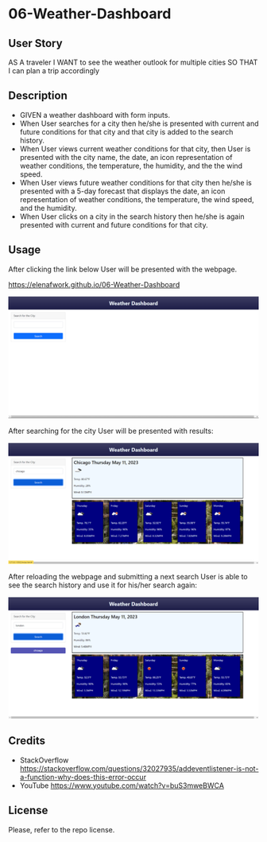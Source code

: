 # 06-Weather-Dashboard



## User Story

AS A traveler
I WANT to see the weather outlook for multiple cities
SO THAT I can plan a trip accordingly



## Description

- GIVEN a weather dashboard with form inputs.
- When User searches for a city then he/she is presented with current and future conditions for that city and that city is added to the search history.
- When User views current weather conditions for that city, then User is presented with the city name, the date, an icon representation of weather conditions, the temperature, the humidity, and the the wind speed.
- When User views future weather conditions for that city then he/she is presented with a 5-day forecast that displays the date, an icon representation of weather conditions, the temperature, the wind speed, and the humidity.
- When User clicks on a city in the search history then he/she is again presented with current and future conditions for that city.



## Usage

After clicking the link below User will be presented with the webpage.

https://elenafwork.github.io/06-Weather-Dashboard

<p align="left">
  <img src="assets/images/start-page.png" width="600" title="webpage">

After searching for the city User will be presented with results:

<p align="left">
  <img src="assets/images/search-results.png" width="600" title="webpage">

After reloading the webpage and submitting a next search User is able to see the search history and use it for his/her search again:

<p align="left">
  <img src="assets/images/next-search.png" width="600" title="webpage">



## Credits

 - StackOverflow https://stackoverflow.com/questions/32027935/addeventlistener-is-not-a-function-why-does-this-error-occur
 - YouTube https://www.youtube.com/watch?v=buS3mweBWCA



## License

Please, refer to the repo license.